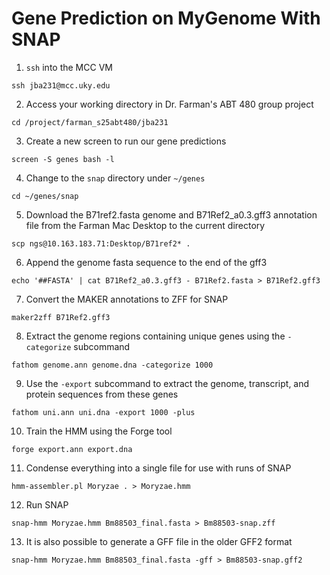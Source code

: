 # Gene Prediction on MyGenome With SNAP

1. `ssh` into the MCC VM

```
ssh jba231@mcc.uky.edu
```

2. Access your working directory in Dr. Farman's ABT 480 group project

```
cd /project/farman_s25abt480/jba231
```

3. Create a new screen to run our gene predictions

```
screen -S genes bash -l
```

4. Change to the `snap` directory under `~/genes`

```
cd ~/genes/snap
```

5. Download the B71ref2.fasta genome and B71Ref2_a0.3.gff3 annotation file from the Farman Mac Desktop to the current directory

```
scp ngs@10.163.183.71:Desktop/B71ref2* .
```

6. Append the genome fasta sequence to the end of the gff3

```
echo '##FASTA' | cat B71Ref2_a0.3.gff3 - B71Ref2.fasta > B71Ref2.gff3
```

7. Convert the MAKER annotations to ZFF for SNAP

```
maker2zff B71Ref2.gff3
```

8. Extract the genome regions containing unique genes using the `-categorize` subcommand

```
fathom genome.ann genome.dna -categorize 1000
```

9. Use the `-export` subcommand to extract the genome, transcript, and protein sequences from these genes

```
fathom uni.ann uni.dna -export 1000 -plus
```

10. Train the HMM using the Forge tool

```
forge export.ann export.dna
```

11. Condense everything into a single file for use with runs of SNAP

```
hmm-assembler.pl Moryzae . > Moryzae.hmm
```

12. Run SNAP

```
snap-hmm Moryzae.hmm Bm88503_final.fasta > Bm88503-snap.zff
```

13. It is also possible to generate a GFF file in the older GFF2 format

```
snap-hmm Moryzae.hmm Bm88503_final.fasta -gff > Bm88503-snap.gff2
```
